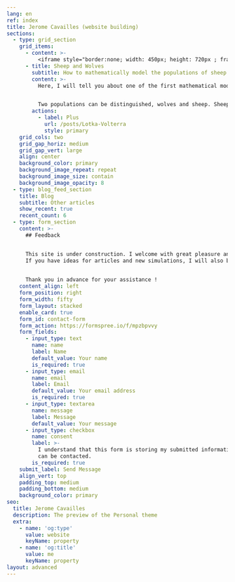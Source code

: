```yaml
---
lang: en
ref: index
title: Jerome Cavailles (website building)
sections:
  - type: grid_section
    grid_items:
      - content: >-
          <iframe style="border:none; width: 450px; height: 720px ; frameborder: 0" scrolling="no" src="../../simulations/predation_home.html" ></iframe>
      - title: Sheep and Wolves
        subtitle: How to mathematically model the populations of sheep and wolves?
        content: >-
          Here, I will tell you about one of the first mathematical models in population ecology, it is the Lotka Volterra system. To launch the simulation, click on "setup", then on "go".


          Two populations can be distinguished, wolves and sheep. Sheep eat grass and breed regularly. They can be eaten by wolves. Wolves need to eat sheep to be able to reproduce themselves, and if they don't eat enough, they end up dying.
        actions:
          - label: Plus
            url: /posts/Lotka-Volterra
            style: primary
    grid_cols: two
    grid_gap_horiz: medium
    grid_gap_vert: large
    align: center
    background_color: primary
    background_image_repeat: repeat
    background_image_size: contain
    background_image_opacity: 8
  - type: blog_feed_section
    title: Blog
    subtitle: Other articles
    show_recent: true
    recent_count: 6
  - type: form_section
    content: >-
      ## Feedback


      This site is under construction. I welcome with great pleasure any opinion, remarks on the site in general.
      If you have ideas for articles and new simulations, I will also be happy to receive suggestions.
      

      Thank you in advance for your assistance !
    content_align: left
    form_position: right
    form_width: fifty
    form_layout: stacked
    enable_card: true
    form_id: contact-form
    form_action: https://formspree.io/f/mpzbpvvy
    form_fields:
      - input_type: text
        name: name
        label: Name
        default_value: Your name
        is_required: true
      - input_type: email
        name: email
        label: Email
        default_value: Your email address
        is_required: true
      - input_type: textarea
        name: message
        label: Message
        default_value: Your message
      - input_type: checkbox
        name: consent
        label: >-
          I understand that this form is storing my submitted information so I
          can be contacted.
        is_required: true
    submit_label: Send Message
    align_vert: top
    padding_top: medium
    padding_bottom: medium
    background_color: primary
seo:
  title: Jerome Cavailles
  description: The preview of the Personal theme
  extra:
    - name: 'og:type'
      value: website
      keyName: property
    - name: 'og:title'
      value: me
      keyName: property
layout: advanced
---
```



<!-- Global site tag (gtag.js) - Google Analytics -->
<script async src="https://www.googletagmanager.com/gtag/js?id=G-VPTWJKGKTG"></script>
<script>
  window.dataLayer = window.dataLayer || [];
  function gtag(){dataLayer.push(arguments);}
  gtag('js', new Date());

  gtag('config', 'G-VPTWJKGKTG');
</script>
